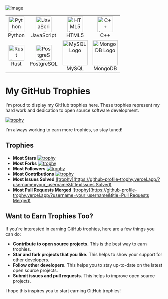 <!-- Image -->
![Image](https://telegra.ph/file/40a5a4a0cf98d2731437e.jpg)
<!-- Logos in a table -->
<table>
  <tr>
    <td align="center">
      <img src="https://upload.wikimedia.org/wikipedia/commons/c/c3/Python-logo-notext.svg" alt="Python Logo" height="50">
      <br>Python
    </td>
    <td align="center">
      <img src="https://upload.wikimedia.org/wikipedia/commons/9/99/Unofficial_JavaScript_logo_2.svg" alt="JavaScript Logo" height="50">
      <br>JavaScript
    </td>
    <td align="center">
      <img src="https://upload.wikimedia.org/wikipedia/commons/6/61/HTML5_logo_and_wordmark.svg" alt="HTML5 Logo" height="50">
      <br>HTML5
    </td>
    <td align="center">
      <img src="https://upload.wikimedia.org/wikipedia/commons/1/18/ISO_C%2B%2B_Logo.svg" alt="C++ Logo" height="50">
      <br>C++
    </td>
  </tr>
  <tr>
    <td align="center">
      <img src="https://upload.wikimedia.org/wikipedia/commons/d/d5/Rust_programming_language_black_logo.svg" alt="Rust Logo" height="50">
      <br>Rust
    </td>
    <td align="center">
      <img src="https://upload.wikimedia.org/wikipedia/commons/2/29/Postgresql_elephant.svg" alt="PostgreSQL Logo" height="50">
      <br>PostgreSQL
    </td>
    <td align="center">
      <img src="https://cdn.iconscout.com/icon/free/png-512/mysql-19-1174939.png" alt="MySQL Logo" height="80">
      <br>MySQL
    </td>
    <td align="center">
      <img src="https://cdn.iconscout.com/icon/free/png-512/mongodb-226029.png" alt="MongoDB Logo" height="80">
      <br>MongoDB
    </td>
  </tr>
</table>

# My GitHub Trophies

I'm proud to display my GitHub trophies here. These trophies represent my hard work and dedication to open source software development.

[![trophy](https://github-profile-trophy.vercel.app/?username=your_username)](https://github.com/your_username)

I'm always working to earn more trophies, so stay tuned!

## Trophies

* **Most Stars**
[![trophy](https://github-profile-trophy.vercel.app/?username=your_username&title=Stars)](https://github.com/your_username)
* **Most Forks**
[![trophy](https://github-profile-trophy.vercel.app/?username=your_username&title=Forks)](https://github.com/your_username)
* **Most Followers**
[![trophy](https://github-profile-trophy.vercel.app/?username=your_username&title=Followers)](https://github.com/your_username)
* **Most Contributions**
[![trophy](https://github-profile-trophy.vercel.app/?username=your_username&title=Contributions)](https://github.com/your_username)
* **Most Issues Solved**
[![trophy](https://github-profile-trophy.vercel.app/?username=your_username&title=Issues Solved)](https://github.com/your_username)
* **Most Pull Requests Merged**
[![trophy](https://github-profile-trophy.vercel.app/?username=your_username&title=Pull Requests Merged)](https://github.com/your_username)

## Want to Earn Trophies Too?

If you're interested in earning GitHub trophies, here are a few things you can do:

* **Contribute to open source projects.** This is the best way to earn trophies.
* **Star and fork projects that you like.** This helps to show your support for other developers.
* **Follow other developers.** This helps you to stay up-to-date on the latest open source projects.
* **Submit issues and pull requests.** This helps to improve open source projects.

I hope this inspires you to start earning GitHub trophies!

